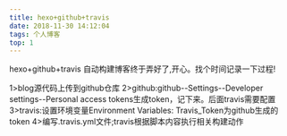 ```yaml
---
title: hexo+github+travis
date: 2018-11-30 14:12:04
tags: 个人博客
top: 1
---
```

hexo+github+travis 自动构建博客终于弄好了,开心。找个时间记录一下过程!

1>blog源代码上传到github仓库
2>github:github--Settings--Developer settings--Personal access tokens生成token，记下来。后面travis需要配置
3>travis:设置环境变量Environment Variables: Travis_Token为github生成的token
4>编写.travis.yml文件;travis根据脚本内容执行相关构建动作
